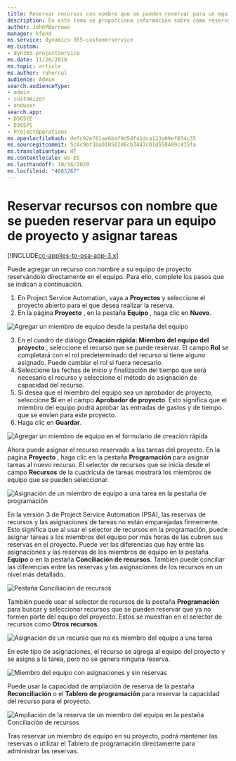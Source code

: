 ```yaml
---
title: Reservar recursos con nombre que se pueden reservar para un equipo de proyecto y asignar tareas
description: En este tema se proporciona información sobre cómo reservar recursos con nombre para equipos de proyectos y asignarlos a tareas.
author: JohnPBurrows
manager: kfend
ms.service: dynamics-365-customerservice
ms.custom:
- dyn365-projectservice
ms.date: 11/28/2018
ms.topic: article
ms.author: ruhercul
audience: Admin
search.audienceType:
- admin
- customizer
- enduser
search.app:
- D365CE
- D365PS
- ProjectOperations
ms.openlocfilehash: defc92e701ae6baf9d54f41dca123a09ef834c35
ms.sourcegitcommit: 5c4c9bf3ba018562d6cb3443c01d550489c415fa
ms.translationtype: HT
ms.contentlocale: es-ES
ms.lasthandoff: 10/16/2020
ms.locfileid: "4085267"
---
```

# <a name="book-named-bookable-resources-to-a-project-team-and-assign-tasks"></a>Reservar recursos con nombre que se pueden reservar para un equipo de proyecto y asignar tareas 

[!INCLUDE[cc-applies-to-psa-app-3.x](../includes/cc-applies-to-psa-app-3x.md)]

Puede agregar un recurso con nombre a su equipo de proyecto reservándolo directamente en el equipo. Para ello, complete los pasos que se indican a continuación.

1. En Project Service Automation, vaya a **Proyectos** y seleccione el proyecto abierto para el que desea realizar la reserva.
2. En la página **Proyecto** , en la pestaña **Equipo** , haga clic en **Nuevo**. 

![Agregar un miembro de equipo desde la pestaña del equipo](media/RM-how-to-1.png)

3. En el cuadro de diálogo **Creación rápida: Miembro del equipo del proyecto** , seleccione el recurso que se puede reservar. El campo **Rol** se completará con el rol predeterminado del recurso si tiene alguno asignado. Puede cambiar el rol si fuera necesario. 
4. Seleccione las fechas de inicio y finalización del tiempo que será necesario el recurso y seleccione el método de asignación de capacidad del recurso. 
5. Si desea que el miembro del equipo sea un aprobador de proyecto, seleccione **Sí** en el campo **Aprobador de proyecto**. Esto significa que el miembro del equipo podrá aprobar las entradas de gastos y de tiempo que se envíen para este proyecto. 
6. Haga clic en **Guardar**.

![Agregar un miembro de equipo en el formulario de creación rápida](media/RM-how-to-2.png)


Ahora puede asignar el recurso reservado a las tareas del proyecto. En la página **Proyecto** , haga clic en la pestaña **Programación** para asignar tareas al nuevo recurso. El selector de recursos que se inicia desde el campo **Recursos** de la cuadrícula de tareas mostrará los miembros de equipo que se pueden seleccionar.

![Asignación de un miembro de equipo a una tarea en la pestaña de programación](media/RM-how-to-3.png)

En la versión 3 de Project Service Automation (PSA), las reservas de recursos y las asignaciones de tareas no están emparejadas firmemente. Esto significa que al usar el selector de recursos en la programación, puede asignar tareas a los miembros del equipo por más horas de las cubren sus reservas en el proyecto.
Puede ver las diferencias que hay entre las asignaciones y las reservas de los miembros de equipo en la pestaña **Equipo** o en la pestaña **Conciliación de recursos**. También puede conciliar las diferencias entre las reservas y las asignaciones de los recursos en un nivel más detallado.

![Pestaña Conciliación de recursos](media/RM-how-to-4.png)

También puede usar el selector de recursos de la pestaña **Programación** para buscar y seleccionar recursos que se pueden reservar que ya no formen parte del equipo del proyecto. Estos se muestran en el selector de recursos como **Otros recursos**.

![Asignación de un recurso que no es miembro del equipo a una tarea](media/RM-how-to-5.png)

En este tipo de asignaciones, el recurso se agrega al equipo del proyecto y se asigna a la tarea, pero no se genera ninguna reserva.

![Miembro del equipo con asignaciones y sin reservas](media/RM-how-to-6.png)

Puede usar la capacidad de ampliación de reserva de la pestaña **Reconciliación** o el **Tablero de programación** para reservar la capacidad del recurso para el proyecto.

![Ampliación de la reserva de un miembro del equipo en la pestaña Conciliación de recursos](media/RM-how-to-7.png)

Tras reservar un miembro de equipo en su proyecto, podrá mantener las reservas o utilizar el Tablero de programación directamente para administrar las reservas.
